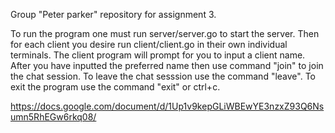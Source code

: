 Group "Peter parker" repository for assignment 3.

To run the program one must run server/server.go to start the server.
Then for each client you desire run client/client.go in their own individual terminals.
The client program will prompt for you to input a client name.
After you have inputted the preferred name then use command "join" to join the chat session.
To leave the chat sesssion use the command "leave".
To exit the program use the command "exit" or ctrl+c.


https://docs.google.com/document/d/1Up1v9kepGLiWBEwYE3nzxZ93Q6Nsumn5RhEGw6rkq08/
